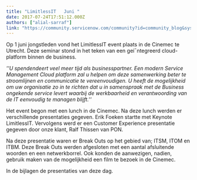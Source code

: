 ```yaml
---
title: "LimitlessIT   Juni "
date: 2017-07-24T17:51:12.000Z
authors: ["alial-sarraf"]
link: "https://community.servicenow.com/community?id=community_blog&sys_id=607c22e1dbd0dbc01dcaf3231f961941"
---
```

<p> Op 1 juni jongstleden vond het LimitlessIT event plaats in de Cinemec te Utrecht. Deze seminar stond in het teken van een geí¯ntegreerd cloud-platform binnen de business. </p><p></p><p><em>''U spendendeert veel meer tijd als businesspartner. Een modern Service Management Cloud platform zal u helpen om deze samenwerking beter te stroomlijnen en communicatie te vereenvoudigen. U heeft de mogelijkheid om uw organisatie zo in te richten dat u in samenspraak met de Business ongekende service levert waarbij de werkbaarheid en verantwoording van de IT eenvoudig te managen blijft.''</em></p><p></p><p>Het event begon met een lunch in de Cinemec. Na deze lunch werden er verschillende presentaties gegeven. Erik Foeken startte met Keynote LimitlessIT. Vervolgens werd er een Customer Experience presentatie gegeven door onze klant, Ralf Thissen van PON. </p><p>Na deze presentatie waren er Break Outs op het gebied van; ITSM, ITOM en ITBM. Deze Break Outs werden afgesloten met een aantal afsluitende woorden en een netwerkborrel. Ook konden de aanwezigen, nadien, gebruik maken van de mogelijkheid een film te bezoek in de Cinemec.</p><p></p><p>In de bijlagen de presentaties van deze dag.</p>
